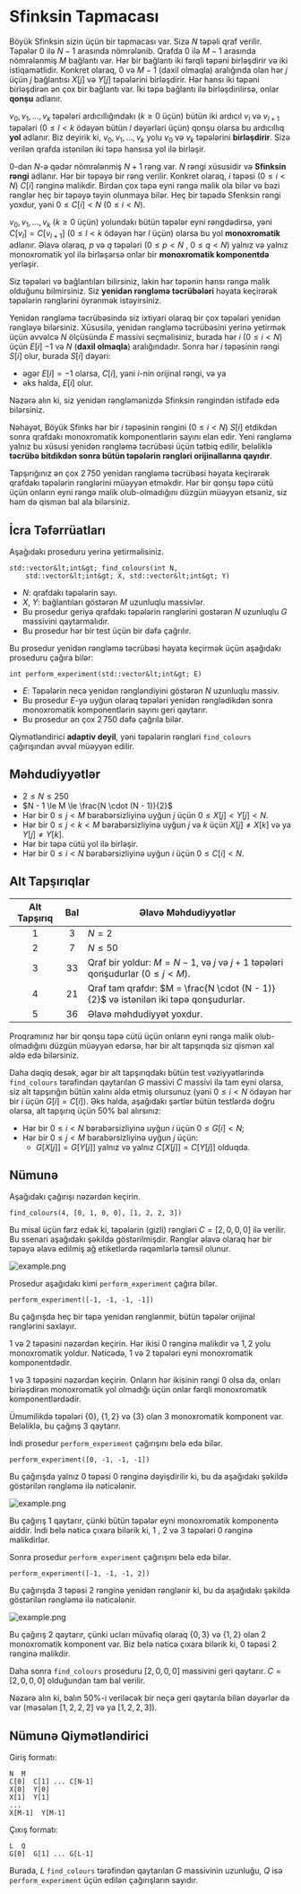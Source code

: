 # Sfinksin Tapmacası
Böyük Sfinksin sizin üçün bir tapmacası var. 
Sizə $N$ təpəli qraf verilir.
Təpələr $0$ ilə $N - 1$ arasında nömrələnib.
Qrafda $0$ ilə $M-1$ arasında nömrələnmiş $M$ bağlantı var.
Hər bir bağlantı iki fərqli təpəni birləşdirir və iki istiqamətlidir.
Konkret olaraq, $0$ və $M - 1$ (daxil olmaqla) aralığında olan hər $j$ üçün $j$ bağlantısı $X[j]$ və $Y[j]$ təpələrini birləşdirir.
Hər hansı iki təpəni birləşdirən ən çox bir bağlantı var.
İki təpə bağlantı ilə birləşdirilirsə, onlar **qonşu** adlanır.

$v_0, v_1, \ldots, v_k$ təpələri ardıcıllığındakı ($k \ge 0$ üçün) bütün iki ardıcıl $v_l$ və $v_{l+1}$ təpələri ($0 \le l \lt k$ ödəyən bütün $l$ dəyərləri üçün) qonşu olarsa bu ardıcıllıq **yol** adlanır.
Biz deyirik ki, $v_0, v_1, \ldots, v_k$ yolu $v_0$ və $v_k$ təpələrini **birləşdirir**.
Sizə verilən qrafda istənilən iki təpə hansısa yol ilə birləşir.

$0$-dan $N$-ə qədər nömrələnmiş $N + 1$ rəng var.
$N$ rəngi xüsusidir və **Sfinksin rəngi** adlanır.
Hər bir təpəyə bir rəng verilir.
Konkret olaraq, $i$ təpəsi ($0 \le i \lt N$) $C[i]$ rənginə malikdir.
Birdən çox təpə eyni rəngə malik ola bilər və bəzi rənglər heç bir təpəyə təyin olunmaya bilər.
Heç bir təpədə Sfenksin rəngi yoxdur, yəni $0 \le C[i] \lt N$ ($0 \le i \lt N$).

$v_0, v_1, \ldots, v_k$ ($k \ge 0$ üçün) yolundakı bütün təpələr eyni rəngdədirsə, yəni $C[v_l] = C[v_{l+1}]$ ($0 \le l \lt k$ ödəyən hər $l$ üçün) olarsa bu yol **monoxromatik** adlanır.
Əlavə olaraq, $p$ və $q$ təpələri ($0 \le p \lt N$ , $0 \le q \lt N$) yalnız və yalnız monoxromatik yol ilə birləşərsə onlar bir **monoxromatik komponentdə** yerləşir.

Siz təpələri və bağlantıları bilirsiniz, lakin hər təpənin hansı rəngə malik olduğunu bilmirsiniz.
Siz **yenidən rəngləmə təcrübələri** həyata keçirərək təpələrin rənglərini öyrənmək istəyirsiniz.

Yenidən rəngləmə təcrübəsində siz ixtiyari olaraq bir çox təpələri yenidən rəngləyə bilərsiniz.
Xüsusilə, yenidən rəngləmə təcrübəsini yerinə yetirmək üçün əvvəlcə $N$ ölçüsündə $E$ massivi seçməlisiniz, burada hər $i$ ($0 \le i \lt N$) üçün $E[i]$ $-1$ və $N$ (**daxil olmaqla**) aralığındadır.
Sonra hər $i$ təpəsinin rəngi $S[i]$ olur, burada $S[i]$ dəyəri:
* əgər $E[i] = -1$ olarsa, $C[i]$, yəni $i$-nin orijinal rəngi, və ya
* əks halda, $E[i]$ olur.

Nəzərə alın ki, siz yenidən rəngləmənizdə Sfinksin rəngindən istifadə edə bilərsiniz.

Nəhayət, Böyük Sfinks hər bir $i$ təpəsinin rəngini ($0 \le i \lt N$) $S[i]$ etdikdən sonra qrafdakı monoxromatik komponentlərin sayını elan edir.
Yeni rəngləmə yalnız bu xüsusi yenidən rəngləmə təcrübəsi üçün tətbiq edilir, beləliklə **təcrübə bitdikdən sonra bütün təpələrin rəngləri orijinallarına qayıdır**.

Tapşırığınız ən çox $2\,750$ yenidən rəngləmə təcrübəsi həyata keçirərək qrafdakı təpələrin rənglərini müəyyən etməkdir. 
Hər bir qonşu təpə cütü üçün onların eyni rəngə malik olub-olmadığını düzgün müəyyən etsəniz, siz həm də qismən bal ala bilərsiniz.

## İcra Təfərrüatları

Aşağıdakı proseduru yerinə yetirməlisiniz.

```
std::vector&lt;int&gt; find_colours(int N,
    std::vector&lt;int&gt; X, std::vector&lt;int&gt; Y)
```

* $N$: qrafdakı təpələrin sayı.
* $X$, $Y$: bağlantıları göstərən $M$ uzunluqlu massivlər.
* Bu prosedur geriyə qrafdakı təpələrin rənglərini gostərən $N$ uzunluqlu $G$ massivini qaytarmalıdır.
* Bu prosedur hər bir test üçün bir dəfə çağrılır.

Bu prosedur yenidən rəngləmə təcrübəsi həyata keçirmək üçün aşağıdakı proseduru çağıra bilər:

```
int perform_experiment(std::vector&lt;int&gt; E)
```

* $E$: Təpələrin necə yenidən rəngləndiyini göstərən $N$ uzunluqlu massiv.
* Bu prosedur $E$-yə uyğun olaraq təpələri yenidən rənglədikdən sonra monoxromatik komponentlərin sayını geri qaytarır.
* Bu prosedur ən çox $2\,750$ dəfə çağrıla bilər.

Qiymətləndirici **adaptiv deyil**, yəni təpələrin rəngləri `find_colours` çağırışından əvvəl müəyyən edilir.

## Məhdudiyyətlər

* $2 \le N \le 250$
* $N - 1 \le M \le \frac{N \cdot (N - 1)}{2}$
* Hər bir $0 \le j \lt M$ bərabərsizliyinə uyğun $j$ üçün $0 \le X[j] \lt Y[j] \lt N$.
* Hər bir $0 \le j \lt k \lt M$ bərabərsizliyinə uyğun $j$ və $k$ üçün $X[j] \neq X[k]$ və ya $Y[j] \neq Y[k]$.
* Hər bir təpə cütü yol ilə birləşir.
* Hər bir $0 \le i \lt N$ bərabərsizliyinə uyğun $i$ üçün $0 \le C[i] \lt N$.

## Alt Tapşırıqlar

| Alt Tapşırıq | Bal  | Əlavə Məhdudiyyətlər |
| :-----: | :----: | ---------------------- |
| 1       | $3$    | $N = 2$
| 2       | $7$    | $N \le 50$
| 3       | $33$   | Qraf bir yoldur: $M = N - 1$, və $j$ və $j+1$ təpələri qonşudurlar ($0 \leq j < M$).
| 4       | $21$   | Qraf tam qrafdır: $M = \frac{N \cdot (N - 1)}{2}$ və istənilən iki təpə qonşudurlar.
| 5       | $36$   | Əlavə məhdudiyyət yoxdur.

Proqramınız hər bir qonşu təpə cütü üçün onların eyni rəngə malik olub-olmadığını düzgün müəyyən edərsə, hər bir alt tapşırıqda siz qismən xal əldə edə bilərsiniz.

Daha dəqiq desək, əgər bir alt tapşırıqdakı bütün test vəziyyətlərində `find_colours` tərəfindən qaytarılan $G$ massivi $C$ massivi ilə tam eyni olarsa, siz alt tapşırığın bütün xalını əldə etmiş olursunuz (yəni $0 \le i \lt N$ ödəyən hər bir $i$ üçün $G[i] = C[i]$).
Əks halda, aşağıdakı şərtlər bütün testlərdə doğru olarsa, alt tapşırıq üçün $50\%$ bal alırsınız:
* Hər bir $0 \le i \lt N$ bərabərsizliyinə uyğun $i$ üçün $0 \le G[i] \lt N$;
* Hər bir $0 \le j \lt M$ bərabərsizliyinə uyğun $j$ üçün:
  * $G[X[j]] = G[Y[j]]$ yalnız və yalnız $C[X[j]] = C[Y[j]]$ olduqda.

## Nümunə

Aşağıdakı çağırışı nəzərdən keçirin.

```
find_colours(4, [0, 1, 0, 0], [1, 2, 2, 3])
```

Bu misal üçün fərz edək ki, təpələrin (gizli) rəngləri $C = [2, 0, 0, 0]$ ilə verilir.
Bu ssenari aşağıdakı şəkildə göstərilmişdir.
Rənglər əlavə olaraq hər bir təpəyə əlavə edilmiş ağ etiketlərdə rəqəmlərlə təmsil olunur.

![example.png](sphinx_example.png "230")

Prosedur aşağıdakı kimi `perform_experiment` çağıra bilər.

```
perform_experiment([-1, -1, -1, -1])
```

Bu çağırışda heç bir təpə yenidən rənglənmir, bütün təpələr orijinal rənglərini saxlayır.

$1$ və $2$ təpəsini nəzərdən keçirin.
Hər ikisi $0$ rənginə malikdir və $1, 2$ yolu monoxromatik yoldur.
Nəticədə, $1$ və $2$ təpələri eyni monoxromatik komponentdədir.

$1$ və $3$ təpəsini nəzərdən keçirin.
Onların hər ikisinin rəngi $0$ olsa da, onları birləşdirən monoxromatik yol olmadığı üçün onlar fərqli monoxromatik komponentlərdədir.

Ümumilikdə təpələri $\{0\}$, $\{1, 2\}$ və $\{3\}$ olan $3$ monoxromatik komponent var.
Beləliklə, bu çağırış $3$ qaytarır.

İndi prosedur `perform_experiment` çağırışını belə edə bilər.

```
perform_experiment([0, -1, -1, -1])
```

Bu çağırışda yalnız $0$ təpəsi $0$ rənginə dəyişdirilir ki, bu da aşağıdakı şəkildə göstərilən rəngləmə ilə nəticələnir.

![example.png](sphinx_order1.png "230")

Bu çağırış $1$ qaytarır, çünki bütün təpələr eyni monoxromatik komponentə aiddir.
İndi belə nəticə çıxara bilərik ki, $1$ , $2$ və $3$ təpələri $0$ rənginə malikdirlər.

Sonra prosedur `perform_experiment` çağırışını belə edə bilər.

```
perform_experiment([-1, -1, -1, 2])
```

Bu çağırışda $3$ təpəsi $2$ rənginə yenidən rənglənir ki, bu da aşağıdakı şəkildə göstərilən rəngləmə ilə nəticələnir.

![example.png](sphinx_order2.png "230")

Bu çağırış $2$ qaytarır, çünki ucları müvafiq olaraq $\{0, 3\}$ və $\{1, 2\}$ olan $2$ monoxromatik komponent var. 
Biz belə nəticə çıxara bilərik ki, $0$ təpəsi $2$ rənginə malikdir.

Daha sonra `find_colours` proseduru $[2, 0, 0, 0]$ massivini geri qaytarır.
$C = [2, 0, 0, 0]$ olduğundan tam bal verilir.

Nəzərə alın ki, balın $50\%$-i veriləcək bir neçə geri qaytarıla bilən dəyərlər də var (məsələn $[1, 2, 2, 2]$ və ya $[1, 2, 2, 3]$).

## Nümunə Qiymətləndirici

Giriş formatı:

```
N  M
C[0]  C[1] ... C[N-1]
X[0]  Y[0]
X[1]  Y[1]
...
X[M-1]  Y[M-1]
```

Çıxış formatı:

```
L  Q
G[0]  G[1] ... G[L-1]
```

Burada, $L$ `find_colours` tərəfindən qaytarılan $G$ massivinin uzunluğu, $Q$ isə `perform_experiment` üçün edilən çağırışların sayıdır.
